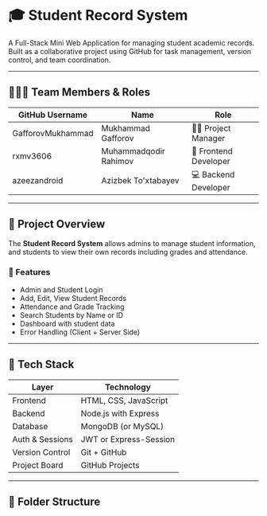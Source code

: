 # 🎓 Student Record System

A Full-Stack Mini Web Application for managing student academic records. Built as a collaborative project using GitHub for task management, version control, and team coordination.

---

## 🧑‍🤝‍🧑 Team Members & Roles

| GitHub Username | Name                       | Role               |
|------------------|----------------------------|--------------------|
| GafforovMukhammad | Mukhammad Gafforov         | 👨‍💼 Project Manager |
| rxmv3606         | Muhammadqodir Rahimov     | 🎨 Frontend Developer |
| azeezandroid     | Azizbek To'xtabayev        | 💻 Backend Developer |

---

## 🧩 Project Overview

The **Student Record System** allows admins to manage student information, and students to view their own records including grades and attendance.

### 🔐 Features
- Admin and Student Login
- Add, Edit, View Student Records
- Attendance and Grade Tracking
- Search Students by Name or ID
- Dashboard with student data
- Error Handling (Client + Server Side)

---

## 🧱 Tech Stack

| Layer         | Technology                  |
|---------------|-----------------------------|
| Frontend      | HTML, CSS, JavaScript       |
| Backend       | Node.js with Express         |
| Database      | MongoDB (or MySQL)          |
| Auth & Sessions | JWT or Express-Session     |
| Version Control | Git + GitHub               |
| Project Board | GitHub Projects             |

---

## 📁 Folder Structure

